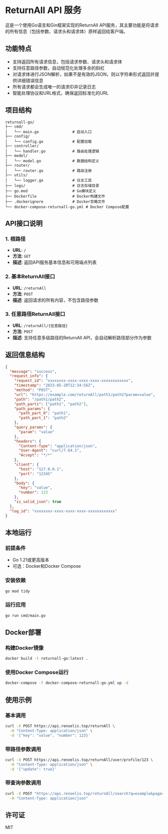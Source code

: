 # ReturnAll API 服务

这是一个使用Go语言和Gin框架实现的ReturnAll API服务，其主要功能是将请求的所有信息（包括参数、请求头和请求体）原样返回给客户端。

## 功能特点

- 支持返回所有请求信息，包括请求参数、请求头和请求体
- 支持任意路径参数，自动规范化处理多余的斜杠
- 对请求体进行JSON解析，如果不是有效的JSON，则以字符串形式返回并提供详细错误信息
- 所有请求都会生成唯一的请求ID并记录日志
- 智能处理协议和URL格式，确保返回标准化的URL

## 项目结构

```
returnall-go/
├── cmd/
│   └── main.go               # 启动入口
├── config/
│   └── config.go             # 配置加载
├── controller/
│   └── handler.go            # 路由处理逻辑
├── model/
│   └── model.go              # 数据结构定义
├── router/
│   └── router.go             # 路由注册
├── utils/
│   └── logger.go             # 日志工具
├── logs/                     # 日志存储目录
├── go.mod                    # Go模块定义
├── Dockerfile                # Docker构建文件
├── .dockerignore             # Docker忽略文件
└── docker-compose-returnall-go.yml # Docker Compose配置
```

## API接口说明

### 1. 根路径

- **URL**: `/`
- **方法**: `GET`
- **描述**: 返回API服务基本信息和可用端点列表

### 2. 基本ReturnAll接口

- **URL**: `/returnAll`
- **方法**: `POST`
- **描述**: 返回请求的所有内容，不包含路径参数

### 3. 任意路径ReturnAll接口

- **URL**: `/returnAll/{任意路径}`
- **方法**: `POST`
- **描述**: 支持任意多级路径的ReturnAll API，会自动解析路径部分作为参数

## 返回信息结构

```json
{
  "message": "success",
  "request_info": {
    "request_id": "xxxxxxxx-xxxx-xxxx-xxxx-xxxxxxxxxxxx",
    "timestamp": "2023-05-20T12:34:56Z",
    "method": "POST",
    "url": "https://example.com/returnAll/path1/path2?param=value",
    "path": "/path1/path2",
    "path_parts": ["path1", "path2"],
    "path_params": {
      "path_part_0": "path1",
      "path_part_1": "path2"
    },
    "query_params": {
      "param": "value"
    },
    "headers": {
      "Content-Type": "application/json",
      "User-Agent": "curl/7.64.1",
      "Accept": "*/*"
    },
    "client": {
      "host": "127.0.0.1",
      "port": "12345"
    },
    "body": {
      "key": "value",
      "number": 123
    },
    "is_valid_json": true
  },
  "log_id": "xxxxxxxx-xxxx-xxxx-xxxx-xxxxxxxxxxxx"
}
```

## 本地运行

### 前提条件

- Go 1.21或更高版本
- 可选：Docker和Docker Compose

### 安装依赖

```bash
go mod tidy
```

### 运行应用

```bash
go run cmd/main.go
```

## Docker部署

### 构建Docker镜像

```bash
docker build -t returnall-go:latest .
```

### 使用Docker Compose运行

```bash
docker-compose -f docker-compose-returnall-go.yml up -d
```

## 使用示例

### 基本调用

```bash
curl -X POST https://api.renoelis.top/returnAll \
  -H "Content-Type: application/json" \
  -d '{"key": "value", "number": 123}'
```

### 带路径参数调用

```bash
curl -X POST https://api.renoelis.top/returnAll/user/profile/123 \
  -H "Content-Type: application/json" \
  -d '{"update": true}'
```

### 带查询参数调用

```bash
curl -X POST "https://api.renoelis.top/returnAll/search?q=example&page=1" \
  -H "Content-Type: application/json"
```

## 许可证

MIT 